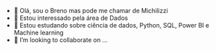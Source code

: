- 👋 Olá, sou o Breno mas pode me chamar de Michilizzi
- 👀 Estou interessado pela área de Dados
- 🌱 Estou estudando sobre ciência de dados, Python, SQL, Power BI e Machine learning
- 💞️ I’m looking to collaborate on ...




<!---
Michilizzi/Michilizzi is a ✨ special ✨ repository because its `README.md` (this file) appears on your GitHub profile.
You can click the Preview link to take a look at your changes.
--->
